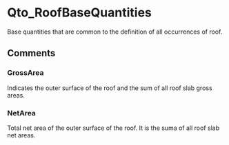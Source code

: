 # Qto_RoofBaseQuantities

Base quantities that are common to the definition of all occurrences of roof.
<!-- end of short definition -->



## Comments

### GrossArea

Indicates the outer surface of the roof and the sum of all roof slab gross areas.

### NetArea

Total net area of the outer surface of the roof. It is the suma of all roof slab net areas.

